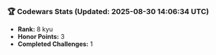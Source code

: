 ### 🏆 Codewars Stats (Updated: 2025-08-30 14:06:34 UTC)

- **Rank:** 8 kyu
- **Honor Points:** 3
- **Completed Challenges:** 1
